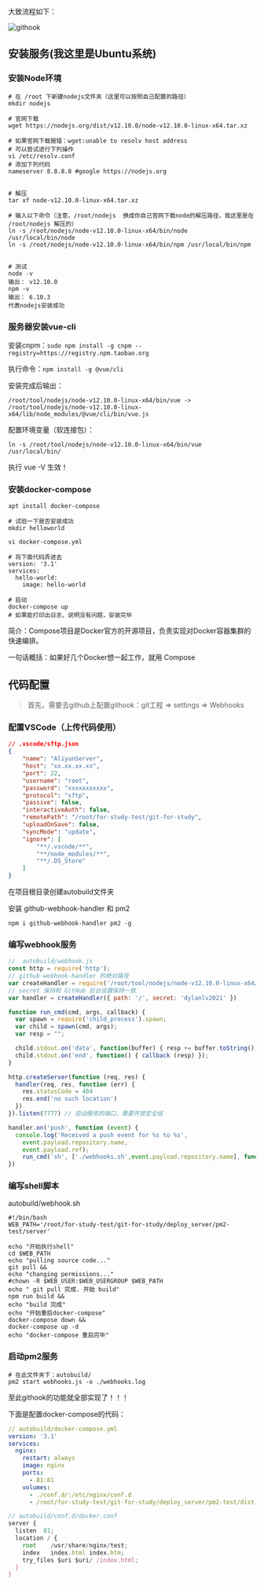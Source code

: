 大致流程如下：

![githook](F:\study\git-for-study\deploy_server\img\githook.png)



## 安装服务(我这里是Ubuntu系统)

### 安装Node环境

```shell
# 在 /root 下新建nodejs文件夹（这里可以按照自己配置的路径）
mkdir nodejs

# 官网下载
wget https://nodejs.org/dist/v12.10.0/node-v12.10.0-linux-x64.tar.xz

# 如果官网下载报错：wget:unable to resolv host address
# 可以尝试进行下列操作
vi /etc/resolv.conf
# 添加下列代码
nameserver 8.8.8.8 #google https://nodejs.org


# 解压
tar xf node-v12.10.0-linux-x64.tar.xz

# 输入以下命令（注意，/root/nodejs  换成你自己官网下载node的解压路径，我这里是在 /root/nodejs 解压的）
ln -s /root/nodejs/node-v12.10.0-linux-x64/bin/node /usr/local/bin/node
ln -s /root/nodejs/node-v12.10.0-linux-x64/bin/npm /usr/local/bin/npm


# 测试
node -v
输出： v12.10.0
npm -v
输出： 6.10.3
代表nodejs安装成功
```



### 服务器安装vue-cli

安装cnpm：`sudo npm install -g cnpm --registry=https://registry.npm.taobao.org`

执行命令：`npm install -g @vue/cli`

安装完成后输出：

```shell
/root/tool/nodejs/node-v12.10.0-linux-x64/bin/vue -> /root/tool/nodejs/node-v12.10.0-linux-x64/lib/node_modules/@vue/cli/bin/vue.js
```

配置环境变量（软连接包）：

```shell
ln -s /root/tool/nodejs/node-v12.10.0-linux-x64/bin/vue /usr/local/bin/
```

执行 vue -V 生效！



### 安装docker-compose

```shell
apt install docker-compose

# 试验一下是否安装成功
mkdir helloworld

vi docker-compose.yml

# 将下面代码弄进去
version: '3.1'
services:
  hello-world:
    image: hello-world

# 启动
docker-compose up
# 如果能打印出日志，说明没有问题，安装完毕
```

简介：Compose项目是Docker官方的开源项目，负责实现对Docker容器集群的快速编排。

一句话概括：如果好几个Docker想一起工作，就用 Compose



## 代码配置

> 首先，需要去github上配置githook：git工程 => settings => Webhooks



### 配置VSCode（上传代码使用）

```json
// .vscode/sftp.json
{
    "name": "AliyunServer",
    "host": "xx.xx.xx.xx",
    "port": 22,     
    "username": "root",
    "password": "xxxxxxxxxxx", 
    "protocol": "sftp", 
    "passive": false,
    "interactiveAuth": false,
    "remotePath": "/root/for-study-test/git-for-study",    
    "uploadOnSave": false, 
    "syncMode": "update",
    "ignore": [            
        "**/.vscode/**",
        "**/node_modules/**",
        "**/.DS_Store"
    ]
}
```



在项目根目录创建autobuild文件夹

安装 github-webhook-handler 和 pm2

```shell
npm i github-webhook-handler pm2 -g
```



### **编写webhook服务**

```js
//  autobuild/webhook.js
const http = require('http');
// github-webhook-handler 的绝对路径
var createHandler = require('/root/tool/nodejs/node-v12.10.0-linux-x64/lib/node_modules/github-webhook-handler')
// secret 保持和 GitHub 后台设置保持一致
var handler = createHandler({ path: '/', secret: 'dylanlv2021' })

function run_cmd(cmd, args, callback) {
  var spawn = require('child_process').spawn;
  var child = spawn(cmd, args);
  var resp = "";

  child.stdout.on('data', function(buffer) { resp += buffer.toString(); });
  child.stdout.on('end', function() { callback (resp) });
}

http.createServer(function (req, res) {
  handler(req, res, function (err) {
    res.statusCode = 404
    res.end('no such location')
  })
}).listen(7777) // 启动服务的端口，需要开放安全组

handler.on('push', function (event) {
  console.log('Received a push event for %s to %s',
    event.payload.repository.name,
    event.payload.ref);
    run_cmd('sh', ['./webhooks.sh',event.payload.repository.name], function(text){ console.log(text) });
})
```



### **编写shell脚本**

autobuild/webhook.sh

```shell
#!/bin/bash
WEB_PATH='/root/for-study-test/git-for-study/deploy_server/pm2-test/server'

echo "开始执行shell"
cd $WEB_PATH
echo "pulling source code..."
git pull &&
echo "changing permissions..."
#chown -R $WEB_USER:$WEB_USERGROUP $WEB_PATH
echo " git pull 完成. 开始 build"
npm run build &&
echo "build 完成"
echo "开始重启docker-compose"
docker-compose down &&
docker-compose up -d
echo "docker-compose 重启完毕"
```



### **启动pm2服务**

```shell
# 在此文件夹下：autobuild/ 
pm2 start webhooks.js -o ./webhooks.log
```



至此githook的功能就全部实现了！！！

下面是配置docker-compose的代码：

```yaml
// autobuild/docker-compose.yml
version: '3.1'
services:
  nginx:
    restart: always
    image: nginx
    ports:
      - 81:81
    volumes:
      - ./conf.d/:/etc/nginx/conf.d
      - /root/for-study-test/git-for-study/deploy_server/pm2-test/dist:/usr/share/nginx/test/
```

```js
// autobuild/conf.d/docker.conf
server {
  listen  81;
  location / {
    root    /usr/share/nginx/test;
    index   index.html index.htm;
    try_files $uri $uri/ /index.html;
  }
}
```













